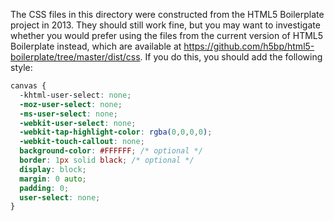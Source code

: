 The CSS files in this directory were constructed from the HTML5 Boilerplate
project in 2013. They should still work fine, but you may want to investigate
whether you would prefer using the files from the current version of HTML5
Boilerplate instead, which are available at
https://github.com/h5bp/html5-boilerplate/tree/master/dist/css.
If you do this, you should add the following style:

```css
canvas {
  -khtml-user-select: none;
  -moz-user-select: none;
  -ms-user-select: none;
  -webkit-user-select: none;
  -webkit-tap-highlight-color: rgba(0,0,0,0);
  -webkit-touch-callout: none;
  background-color: #FFFFFF; /* optional */
  border: 1px solid black; /* optional */
  display: block;
  margin: 0 auto;
  padding: 0;
  user-select: none;
}
```
